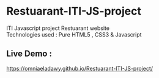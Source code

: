 # Restuarant-ITI-JS-project
ITI Javascript project Restuarant website <br>
Technologies used : Pure HTML5 , CSS3 & Javascript
## Live Demo : 
https://omniaeladawy.github.io/Restuarant-ITI-JS-project/
